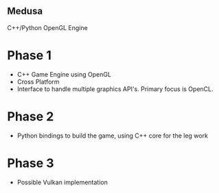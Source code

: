 ## Medusa
C++/Python OpenGL Engine

# Phase 1
- C++ Game Engine using OpenGL
- Cross Platform
- Interface to handle multiple graphics API's. Primary focus is OpenCL.

# Phase 2
- Python bindings to build the game, using C++ core for the leg work

# Phase 3
- Possible Vulkan implementation
